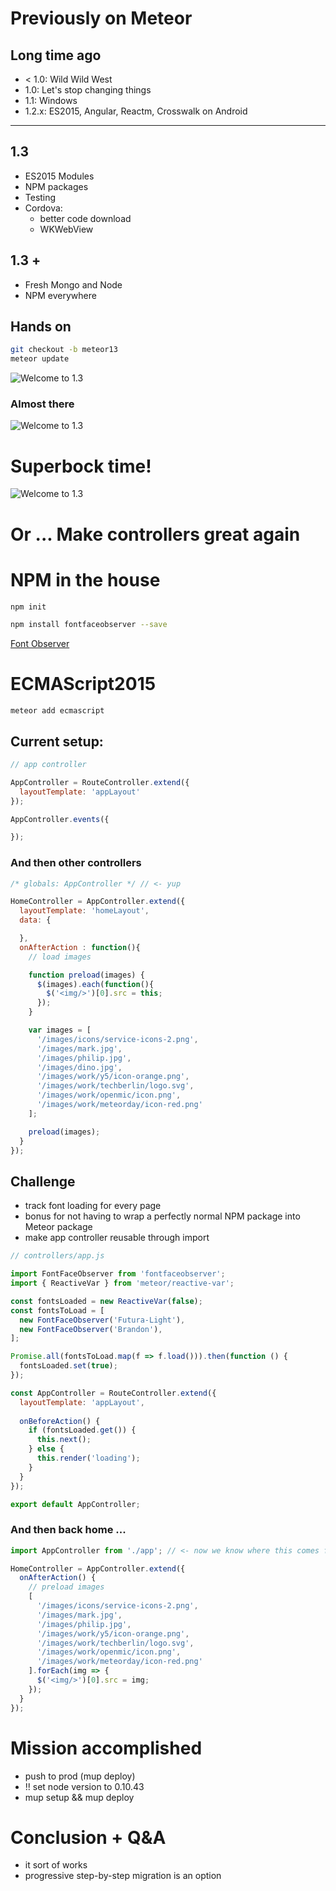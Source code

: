 # Previously on Meteor

## Long time ago

- < 1.0: Wild Wild West
- 1.0: Let's stop changing things
- 1.1: Windows
- 1.2.x: ES2015, Angular, Reactm, Crosswalk on Android

---

## 1.3

- ES2015 Modules
- NPM packages
- Testing
- Cordova:
  - better code download
  - WKWebView

## 1.3 +

- Fresh Mongo and Node
- NPM everywhere


## Hands on


```bash
git checkout -b meteor13
meteor update
```

![Welcome to 1.3](bakeshop13-initial.gif)

### Almost there

![Welcome to 1.3](bakeshop13-fixed.gif)

# Superbock time!

![Welcome to 1.3](superbock.png)


# Or ... Make controllers great again

# NPM in the house

```bash
npm init

npm install fontfaceobserver --save
```
[Font Observer](https://github.com/bramstein/fontfaceobserver)

# ECMAScript2015

```meteor add ecmascript```


## Current setup:


```javascript
// app controller

AppController = RouteController.extend({
  layoutTemplate: 'appLayout'
});

AppController.events({

});
```

### And then other controllers

```javascript
/* globals: AppController */ // <- yup 

HomeController = AppController.extend({
  layoutTemplate: 'homeLayout',
  data: {

  },
  onAfterAction : function(){
    // load images

    function preload(images) {
      $(images).each(function(){
        $('<img/>')[0].src = this;
      });
    }

    var images = [
      '/images/icons/service-icons-2.png',
      '/images/mark.jpg',
      '/images/philip.jpg',
      '/images/dino.jpg',
      '/images/work/y5/icon-orange.png',
      '/images/work/techberlin/logo.svg',
      '/images/work/openmic/icon.png',
      '/images/work/meteorday/icon-red.png'
    ];

    preload(images);
  }
});
```

## Challenge

- track font loading for every page
- bonus for not having to wrap a perfectly normal NPM package into Meteor package
- make app controller reusable through import

```javascript
// controllers/app.js

import FontFaceObserver from 'fontfaceobserver';
import { ReactiveVar } from 'meteor/reactive-var';

const fontsLoaded = new ReactiveVar(false);
const fontsToLoad = [
  new FontFaceObserver('Futura-Light'),
  new FontFaceObserver('Brandon'),
];

Promise.all(fontsToLoad.map(f => f.load())).then(function () {
  fontsLoaded.set(true);
});

const AppController = RouteController.extend({
  layoutTemplate: 'appLayout',
  
  onBeforeAction() {
    if (fontsLoaded.get()) {
      this.next();
    } else {
      this.render('loading');
    }
  }
});

export default AppController;

```

### And then back home ...

```javascript
import AppController from './app'; // <- now we know where this comes from

HomeController = AppController.extend({
  onAfterAction() {
    // preload images
    [
      '/images/icons/service-icons-2.png',
      '/images/mark.jpg',
      '/images/philip.jpg',
      '/images/work/y5/icon-orange.png',
      '/images/work/techberlin/logo.svg',
      '/images/work/openmic/icon.png',
      '/images/work/meteorday/icon-red.png'
    ].forEach(img => {
      $('<img/>')[0].src = img;
    });
  }
});
```

# Mission accomplished

- push to prod (mup deploy)
- !! set node version to 0.10.43
- mup setup && mup deploy

# Conclusion + Q&A

- it sort of works
- progressive step-by-step migration is an option
